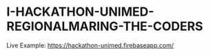 # I-HACKATHON-UNIMED-REGIONALMARING-THE-CODERS

Live Example: https://hackathon-unimed.firebaseapp.com/
